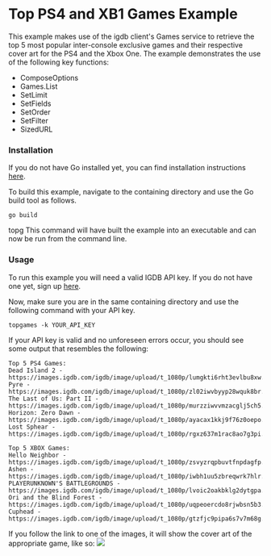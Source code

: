 # Top PS4 and XB1 Games Example

This example makes use of the igdb client's Games service to retrieve the
top 5 most popular inter-console exclusive games and their respective cover 
art for the PS4 and the Xbox One. The example demonstrates the use of the
following key functions:
* ComposeOptions
* Games.List
* SetLimit
* SetFields
* SetOrder
* SetFilter
* SizedURL

### Installation
If you do not have Go installed yet, you can find installation instructions 
[here](https://golang.org/doc/install).

To build this example, navigate to the containing directory and use the Go 
build tool as follows.

```
go build
```
topg
This command will have built the example into an executable and can now be run
from the command line.

### Usage
To run this example you will need a valid IGDB API key. If you do not have one
yet, sign up [here](https://api.igdb.com/signup).

Now, make sure you are in the same containing directory and use the following 
command with your API key.

```
topgames -k YOUR_API_KEY
```

If your API key is valid and no unforeseen errors occur, you should see some
output that resembles the following:

```
Top 5 PS4 Games:
Dead Island 2 - https://images.igdb.com/igdb/image/upload/t_1080p/lumgkti6rht3evlbu8xw.jpg
Pyre - https://images.igdb.com/igdb/image/upload/t_1080p/zl02iwvbyyp28wquk8br.jpg
The Last of Us: Part II - https://images.igdb.com/igdb/image/upload/t_1080p/murzziwvvmzacglj5ch5.jpg
Horizon: Zero Dawn - https://images.igdb.com/igdb/image/upload/t_1080p/ayacax1kkj9f76z0oepo.jpg
Lost Sphear - https://images.igdb.com/igdb/image/upload/t_1080p/rgxz637m1rac8ao7g3pi.jpg

Top 5 XBOX Games:
Hello Neighbor - https://images.igdb.com/igdb/image/upload/t_1080p/zsvyzrqpbuvtfnpdagfp.jpg
Ashen - https://images.igdb.com/igdb/image/upload/t_1080p/iwbh1uu5zbreqwrk7hlr.jpg
PLAYERUNKNOWN'S BATTLEGROUNDS - https://images.igdb.com/igdb/image/upload/t_1080p/lvoic2oakbklg2dytgpa.jpg
Ori and the Blind Forest - https://images.igdb.com/igdb/image/upload/t_1080p/uqpeoercdo8rjwbsn5b3.jpg
Cuphead - https://images.igdb.com/igdb/image/upload/t_1080p/gtzfjc9pipa6s7v7m68g.jpg
```

If you follow the link to one of the images, it will show the cover art of the
appropriate game, like so:
<img src="https://images.igdb.com/igdb/image/upload/t_1080p/uqpeoercdo8rjwbsn5b3.jpg">
